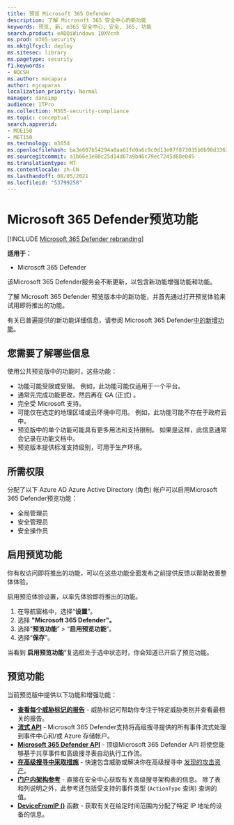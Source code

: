 ```yaml
---
title: 预览 Microsoft 365 Defender
description: 了解 Microsoft 365 安全中心的新功能
keywords: 预览, 新, m365 安全中心, 安全, 365, 功能
search.product: eADQiWindows 10XVcnh
ms.prod: m365-security
ms.mktglfcycl: deploy
ms.sitesec: library
ms.pagetype: security
f1.keywords:
- NOCSH
ms.author: macapara
author: mjcaparas
localization_priority: Normal
manager: dansimp
audience: ITPro
ms.collection: M365-security-compliance
ms.topic: conceptual
search.appverid:
- MOE150
- MET150
ms.technology: m365d
ms.openlocfilehash: ba3e607b54294a8aa61fd0a6c9c0d13e07f873035b0b98d336328b4c1e858bcf
ms.sourcegitcommit: a1b66e1e80c25d14d67a9b46c79ec7245d88e045
ms.translationtype: MT
ms.contentlocale: zh-CN
ms.lasthandoff: 08/05/2021
ms.locfileid: "53799258"
---
```

# <a name="microsoft-365-defender-preview-features"></a>Microsoft 365 Defender预览功能

[!INCLUDE [Microsoft 365 Defender rebranding](../includes/microsoft-defender.md)]

**适用于：**
- Microsoft 365 Defender

该Microsoft 365 Defender服务会不断更新，以包含新功能增强功能和功能。

了解 Microsoft 365 Defender 预览版本中的新功能，并首先通过打开预览体验来试用即将推出的功能。

有关已普遍提供的新功能详细信息，请参阅 Microsoft 365 Defender[中的新增功能](whats-new.md)。

 ## <a name="what-you-need-to-know"></a>您需要了解哪些信息

使用公共预览版中的功能时，这些功能：

- 功能可能受限或受限。 例如，此功能可能仅适用于一个平台。
- 通常先完成功能更改，然后再在 GA (正式) 。
- 完全受 Microsoft 支持。
- 可能仅在选定的地理区域或云环境中可用。 例如，此功能可能不存在于政府云中。
- 预览版中的单个功能可能具有更多用法和支持限制。 如果是这样，此信息通常会记录在功能文档中。
- 预览版本提供标准支持级别，可用于生产环境。 



## <a name="required-permissions"></a>所需权限

分配了以下 Azure AD Azure Active Directory (角色) 帐户可以启用Microsoft 365 Defender预览功能：

- 全局管理员
- 安全管理员
- 安全操作员

## <a name="turn-on-preview-features"></a>启用预览功能

你有权访问即将推出的功能，可以在这些功能全面发布之前提供反馈以帮助改善整体体验。

启用预览体验设置，以率先体验即将推出的功能。

1. 在导航窗格中，选择“**设置**”。
2. 选择 **"Microsoft 365 Defender"。**
3. 选择“**预览功能**” > “**启用预览功能**”。 
4. 选择“**保存**”。

当看到 **启用预览功能**”复选框处于选中状态时，你会知道已开启了预览功能。 

## <a name="preview-features"></a>预览功能

当前预览版中提供以下功能和增强功能：

- **[查看每个威胁标记的报告](threat-analytics.md#view-reports-per-threat-tags)** - 威胁标记可帮助你专注于特定威胁类别并查看最相关的报告。
- **[流式 API](../defender-endpoint/raw-data-export.md)** - Microsoft 365 Defender支持将高级搜寻提供的所有事件流式处理到事件中心和/或 Azure 存储帐户。
- **[Microsoft 365 Defender API](api-overview.md)** - 顶级Microsoft 365 Defender API 将使您能够基于共享事件和高级搜寻表自动执行工作流。 
- **[在高级搜寻中采取措施](advanced-hunting-take-action.md)** - 快速包含威胁或解决你在高级搜寻中 [发现的攻击资产](advanced-hunting-overview.md)。
- **[门户内架构参考](advanced-hunting-schema-tables.md#get-schema-information-in-the-security-center)** - 直接在安全中心获取有关高级搜寻架构表的信息。 除了表和列说明之外，此参考还包括受支持的事件类型 (`ActionType` 查询) 查询的值。
- **[DeviceFromIP ()](advanced-hunting-devicefromip-function.md)** 函数 - 获取有关在给定时间范围内分配了特定 IP 地址的设备的信息。

